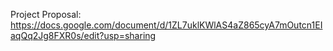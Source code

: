 Project Proposal:
https://docs.google.com/document/d/1ZL7uklKWlAS4aZ865cyA7mOutcn1EIaqQq2Jg8FXR0s/edit?usp=sharing